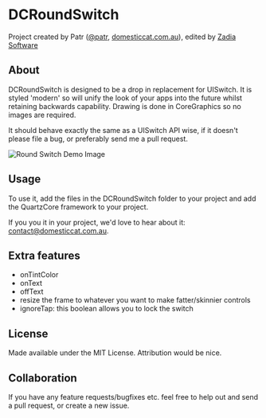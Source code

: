 DCRoundSwitch
============

Project created by Patr ([@patr](http://twitter.com/patr), [domesticcat.com.au](http://domesticcat.com.au/apps)), edited by [Zadia Software](http://www.zadiasoftware.com)

About
-----

DCRoundSwitch is designed to be a drop in replacement for UISwitch.  It is styled 'modern' so will unify the look of your apps into the future whilst retaining backwards capability.  Drawing is done in CoreGraphics so no images are required.

It should behave exactly the same as a UISwitch API wise, if it doesn't please file a bug, or preferably send me a pull request.

![Round Switch Demo Image](http://domesticcat.com.au/projects/dcroundswitch/dcroundswitchdemo.png)

Usage
-----

To use it, add the files in the DCRoundSwitch folder to your project and add the QuartzCore framework to your project.

If you you it in your project, we'd love to hear about it: [contact@domesticcat.com.au](contact@domesticcat.com.au).

Extra features
--------------
* onTintColor
* onText
* offText
* resize the frame to whatever you want to make fatter/skinnier controls
* ignoreTap: this boolean allows you to lock the switch

License
-------

Made available under the MIT License.  Attribution would be nice.

Collaboration
-------------

If you have any feature requests/bugfixes etc. feel free to help out and send a pull request, or create a new issue.